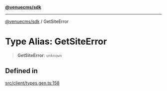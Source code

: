 [**@venuecms/sdk**](../README.md)

***

[@venuecms/sdk](../README.md) / GetSiteError

# Type Alias: GetSiteError

> **GetSiteError**: `unknown`

## Defined in

[src/client/types.gen.ts:158](https://github.com/venuecms/sdk/blob/5b4cd028834bd354af42c2350c53afae614ed54f/src/client/types.gen.ts#L158)
